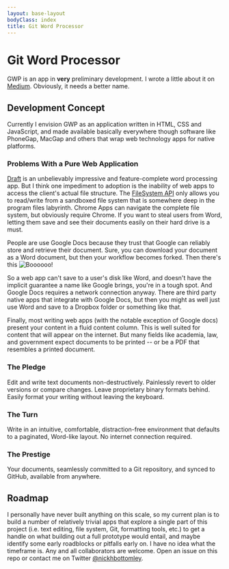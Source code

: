 ```yaml
---
layout: base-layout
bodyClass: index
title: Git Word Processor
---
```


# Git Word Processor

GWP is an app in **very** preliminary development. I wrote a little about it on [Medium](https://medium.com/p/434abffc751f). Obviously, it needs a better name.

## Development Concept
Currently I envision GWP as an application written in HTML, CSS and JavaScript, and made available basically everywhere though software like PhoneGap, MacGap and others that wrap web technology apps for native platforms.

### Problems With a Pure Web Application
[Draft](https://draftin.com/) is an unbelievably impressive and feature-complete word processing app. But I think one impediment to adoption is the inability of web apps to access the client's actual file structure. The [FileSystem API](http://www.html5rocks.com/en/tutorials/file/filesystem/) only allows you to read/write from a sandboxed file system that is somewhere deep in the program files labyrinth. Chrome Apps can navigate the complete file system, but obviously require Chrome. If you want to steal users from Word, letting them save and see their documents easily on their hard drive is a must.

People are use Google Docs because they trust that Google can reliably store and retrieve their document. Sure, you can download your document as a Word document, but then your workflow becomes forked. Then there's this ![Boooooo!](https://raw.github.com/git-word-processor/git-word-processor.github.io/master/img/app-unreachable.png)

So a web app can't save to a user's disk like Word, and doesn't have the implicit guarantee a name like Google brings, you're in a tough spot. And Google Docs requires a network connection anyway. There are third party native apps that integrate with Google Docs, but then you might as well just use Word and save to a Dropbox folder or something like that.

Finally, most writing web apps (with the notable exception of Google docs) present your content in a fluid content column. This is well suited for content that will appear on the internet. But many fields like academia, law, and government expect documents to be printed -- or be a PDF that resembles a printed document.

### The Pledge
Edit and write text documents non-destructively. Painlessly revert to older versions or compare changes. Leave proprietary binary formats behind. Easily format your writing without leaving the keyboard. 

### The Turn
Write in an intuitive, comfortable, distraction-free environment that defaults to a paginated, Word-like layout. No internet connection required.

### The Prestige
Your documents, seamlessly committed to a Git repository, and synced to GitHub, available from anywhere.

## Roadmap
I personally have never built anything on this scale, so my current plan is to build a number of relatively trivial apps that explore a single part of this project (i.e. text editing, file system, Git, formatting tools, etc.) to get a handle on what building out a full prototype would entail, and maybe identify some early roadblocks or pitfalls early on. I have no idea what the timeframe is. Any and all collaborators are welcome. Open an issue on this repo or contact me on Twitter [@nickhbottomley](https://twitter.com/nickhbottomley).